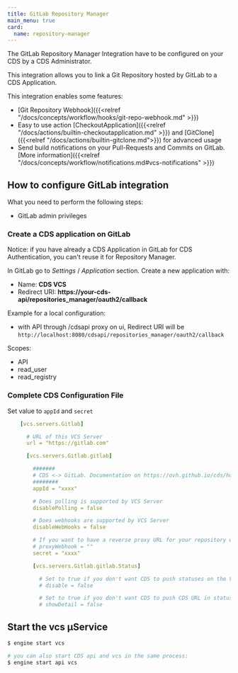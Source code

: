```yaml
---
title: GitLab Repository Manager
main_menu: true
card: 
  name: repository-manager
---
```


The GitLab Repository Manager Integration have to be configured on your CDS by a CDS Administrator.

This integration allows you to link a Git Repository hosted by GitLab
to a CDS Application.

This integration enables some features:

 - [Git Repository Webhook]({{<relref "/docs/concepts/workflow/hooks/git-repo-webhook.md" >}})
 - Easy to use action [CheckoutApplication]({{<relref "/docs/actions/builtin-checkoutapplication.md" >}}) and [GitClone]({{<relref "/docs/actions/builtin-gitclone.md">}}) for advanced usage
 - Send build notifications on your Pull-Requests and Commits on GitLab. [More information]({{<relref "/docs/concepts/workflow/notifications.md#vcs-notifications" >}})


## How to configure GitLab integration

What you need to perform the following steps:

 - GitLab admin privileges

### Create a CDS application on GitLab

Notice: if you have already a CDS Application in GitLab for CDS Authentication, you can't reuse it for Repository Manager.

In GitLab go to *Settings* / *Application* section. Create a new application with:

 - Name: **CDS VCS**
 - Redirect URI: **https://your-cds-api/repositories_manager/oauth2/callback**

Example for a local configuration:
- with API through /cdsapi proxy on ui, Redirect URI will be `http://localhost:8080/cdsapi/repositories_manager/oauth2/callback`

Scopes:

 - API
 - read_user
 - read_registry

### Complete CDS Configuration File

Set value to `appId` and `secret`


```yaml
    [vcs.servers.Gitlab]

      # URL of this VCS Server
      url = "https://gitlab.com"

      [vcs.servers.Gitlab.gitlab]

        #######
        # CDS <-> GitLab. Documentation on https://ovh.github.io/cds/hosting/repositories-manager/gitlab/
        ########
        appId = "xxxx"

        # Does polling is supported by VCS Server
        disablePolling = false

        # Does webhooks are supported by VCS Server
        disableWebHooks = false

        # If you want to have a reverse proxy URL for your repository webhook, for example if you put https://myproxy.com it will generate a webhook URL like this https://myproxy.com/UUID_OF_YOUR_WEBHOOK
        # proxyWebhook = ""
        secret = "xxxx"

        [vcs.servers.Gitlab.gitlab.Status]

          # Set to true if you don't want CDS to push statuses on the VCS server
          # disable = false

          # Set to true if you don't want CDS to push CDS URL in statuses on the VCS server
          # showDetail = false
```


## Start the vcs µService

```bash
$ engine start vcs

# you can also start CDS api and vcs in the same process:
$ engine start api vcs
```
